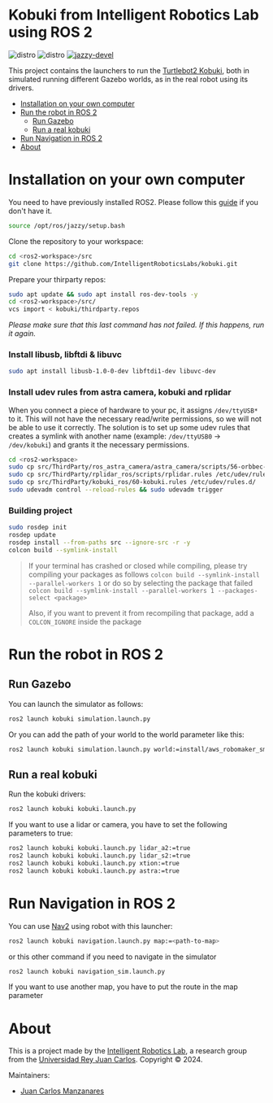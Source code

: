 # Kobuki from Intelligent Robotics Lab using ROS 2

![distro](https://img.shields.io/badge/Ubuntu%2024-Noble%20Numbat-orange)
![distro](https://img.shields.io/badge/ROS2-Jazzy-blue)
[![jazzy-devel](https://github.com/IntelligentRoboticsLabs/kobuki/actions/workflows/jazzy-devel.yaml/badge.svg?branch=jazzy-devel)](https://github.com/IntelligentRoboticsLabs/kobuki/actions/workflows/jazzy-devel.yaml)

This project contains the launchers to run the [Turtlebot2 Kobuki](https://github.com/kobuki-base), both in simulated running different Gazebo worlds, as in the real robot using its drivers.

- [Installation on your own computer](#installation-on-your-own-computer)  
- [Run the robot in ROS 2](#run-the-robot-in-ros-2)  
   - [Run Gazebo](#run-gazebo)  
   - [Run a real kobuki](#run-a-real-kobuki)
- [Run Navigation in ROS 2](#run-navigation-in-ros-2)
- [About](#about)  


# Installation on your own computer
You need to have previously installed ROS2. Please follow this [guide](https://docs.ros.org/en/jazzy/Installation.html) if you don't have it.
```bash
source /opt/ros/jazzy/setup.bash
```

Clone the repository to your workspace:
```bash
cd <ros2-workspace>/src
git clone https://github.com/IntelligentRoboticsLabs/kobuki.git
```

Prepare your thirparty repos:
```bash
sudo apt update && sudo apt install ros-dev-tools -y
cd <ros2-workspace>/src/
vcs import < kobuki/thirdparty.repos
```
*Please make sure that this last command has not failed. If this happens, run it again.*

### Install libusb, libftdi & libuvc
```bash
sudo apt install libusb-1.0-0-dev libftdi1-dev libuvc-dev
```

### Install udev rules from astra camera, kobuki and rplidar
When you connect a piece of hardware to your pc, it assigns `/dev/ttyUSB*` to it. This will not have the necessary read/write permissions, so we will not be able to use it correctly. The solution is to set up some udev rules that creates a symlink with another name (example: `/dev/ttyUSB0` -> `/dev/kobuki`) and grants it the necessary permissions.
```bash
cd <ros2-workspace>
sudo cp src/ThirdParty/ros_astra_camera/astra_camera/scripts/56-orbbec-usb.rules /etc/udev/rules.d/
sudo cp src/ThirdParty/rplidar_ros/scripts/rplidar.rules /etc/udev/rules.d/
sudo cp src/ThirdParty/kobuki_ros/60-kobuki.rules /etc/udev/rules.d/
sudo udevadm control --reload-rules && sudo udevadm trigger
```

### Building project
```bash
sudo rosdep init
rosdep update
rosdep install --from-paths src --ignore-src -r -y
colcon build --symlink-install 
```

>  If your terminal has crashed or closed while compiling, please try compiling your packages as follows `colcon build --symlink-install --parallel-workers 1` or do so by selecting the package that failed `colcon build --symlink-install --parallel-workers 1 --packages-select <package>`
> 
> Also, if you want to prevent it from recompiling that package, add a `COLCON_IGNORE` inside the package

# Run the robot in ROS 2
## Run Gazebo
You can launch the simulator as follows:
```bash
ros2 launch kobuki simulation.launch.py
```
Or you can add the path of your world to the world parameter like this:
```bash
ros2 launch kobuki simulation.launch.py world:=install/aws_robomaker_small_warehouse_world/share/aws_robomaker_small_warehouse_world/worlds/small_warehouse/small_warehouse.world
``` 

## Run a real kobuki
Run the kobuki drivers:

```bash
ros2 launch kobuki kobuki.launch.py
``` 

If you want to use a lidar or camera, you have to set the following parameters to true:
```bash
ros2 launch kobuki kobuki.launch.py lidar_a2:=true
ros2 launch kobuki kobuki.launch.py lidar_s2:=true
ros2 launch kobuki kobuki.launch.py xtion:=true
ros2 launch kobuki kobuki.launch.py astra:=true
``` 

# Run Navigation in ROS 2

You can use [Nav2](https://navigation.ros.org/) using robot with this launcher:

```bash
ros2 launch kobuki navigation.launch.py map:=<path-to-map>
``` 

or this other command if you need to navigate in the simulator
```bash
ros2 launch kobuki navigation_sim.launch.py
```

If you want to use another map, you have to put the route in the map parameter


# About

This is a project made by the [Intelligent Robotics Lab](https://intelligentroboticslab.gsyc.urjc.es/), a research group from the [Universidad Rey Juan Carlos](https://www.urjc.es/).
Copyright &copy; 2024.

Maintainers:

* [Juan Carlos Manzanares](https://github.com/Juancams)
